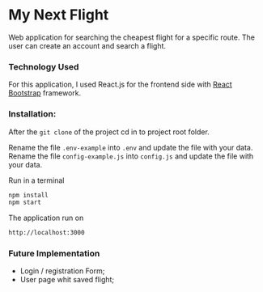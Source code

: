 # My Next Flight

Web application for searching the cheapest flight for a specific route. 
The user can create an account and search a flight.

### Technology Used
For this application, I used React.js for the frontend side with [React  Bootstrap](https://react-bootstrap.netlify.app/) framework.

### Installation:

After the `git clone` of the project cd in to project root folder.

Rename the file `.env-example` into `.env` and update the file with your data.
Rename the file `config-example.js` into `config.js` and update the file with your data.

Run in a terminal

```bash
npm install
npm start
```
The application run on
```bash
http://localhost:3000
```

### Future Implementation

- Login / registration Form;
- User page whit saved flight;
